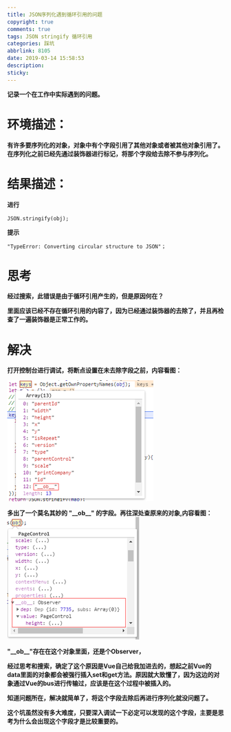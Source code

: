 ```yaml
---
title: JSON序列化遇到循环引用的问题
copyright: true
comments: true
tags: JSON stringify 循环引用
categories: 踩坑
abbrlink: 8105
date: 2019-03-14 15:58:53
description:
sticky:
---
```


**记录一个在工作中实际遇到的问题。**  

# 环境描述：
**有许多要序列化的对象，对象中有个字段引用了其他对象或者被其他对象引用了。在序列化之前已经先通过装饰器进行标记，将那个字段给去除不参与序列化。**  

# 结果描述：

<!--more-->

**进行**    
```
JSON.stringify(obj);
```
**提示**  
```
"TypeError: Converting circular structure to JSON"；
```
# 思考  

**经过搜索，此错误是由于循环引用产生的，但是原因何在？**  

**里面应该已经不存在循环引用的内容了，因为已经通过装饰器的去除了，并且再检查了一遍装饰器是正常工作的。**

# 解决

**打开控制台进行调试，将断点设置在未去除字段之前，内容看图：**  

![调试1](/img/stringify-JSON-1.png)  

**多出了一个莫名其妙的 "\_\_ob\_\_" 的字段。再往深处查原来的对象,内容看图：**  
![调试2](/img/stringify-JSON-2.png)  

**"\_\_ob\_\_"存在在这个对象里面，还是个Observer，**  

**经过思考和搜索，确定了这个原因是Vue自己给我加进去的，想起之前Vue的data里面的对象都会被强行插入set和get方法。原因就大致懂了，因为这边的对象通过Vue的bus进行传输过，应该是在这个过程中被插入的。**

**知道问题所在，解决就简单了，将这个字段去除后再进行序列化就没问题了。**

**这个坑虽然没有多大难度，只要深入调试一下必定可以发现的这个字段，主要是思考为什么会出现这个字段才是比较重要的。**
